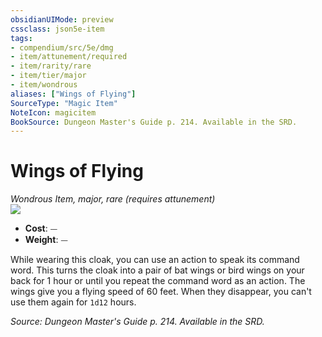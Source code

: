 ```yaml
---
obsidianUIMode: preview
cssclass: json5e-item
tags:
- compendium/src/5e/dmg
- item/attunement/required
- item/rarity/rare
- item/tier/major
- item/wondrous
aliases: ["Wings of Flying"]
SourceType: "Magic Item"
NoteIcon: magicitem
BookSource: Dungeon Master's Guide p. 214. Available in the SRD.
---
```

# Wings of Flying
*Wondrous Item, major, rare (requires attunement)*  
![](/2-Mechanics/CLI/items/img/wings-of-flying.webp#right)  

- **Cost**: ⏤
- **Weight**: ⏤

While wearing this cloak, you can use an action to speak its command word. This turns the cloak into a pair of bat wings or bird wings on your back for 1 hour or until you repeat the command word as an action. The wings give you a flying speed of 60 feet. When they disappear, you can't use them again for `1d12` hours.

*Source: Dungeon Master's Guide p. 214. Available in the SRD.*